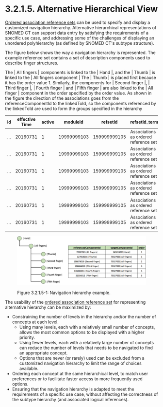 # 3.2.1.5. Alternative Hierarchical View

[Ordered association reference sets](https://github.com/IHTSDO/snomedct-refset-guide/blob/main/3%20requirements-and-use-cases/3.2%20use-cases/3.2.1%20search-and-data-entry/5.5-Ordered-Association-Reference-Set_45527036.html) can be used to specify and display a customized navigation hierarchy. Alternative hierarchical representations of SNOMED CT can support data entry by satisfying the requirements of a specific use case, and addressing some of the challenges of displaying an unordered polyhierarchy (as defined by SNOMED CT's subtype structure).

The figure below shows the way a navigation hierarchy is represented. The example reference set contains a set of description components used to describe finger structures.

The | All fingers | components is linked to the | Hand |, and the | Thumb | is linked to the | All fingers component | The | Thumb | is placed first because it has the order value 1. Similarly, the components for | Second finger |, | Third finger |, | Fourth finger | and | Fifth finger | are also linked to the | All finger | component in the order specified by the order value. As shown in the figure the direction of the associations goes from the referenceComponentId to the linkedToId, so the components referenced by the linkedToId are used to form the groups specified in the hierarchy

| id | effective Time | active | moduleId    | refsetId     | refsetId\_term                        | referencedComponentId | referencedComponentId\_term | targetComponentId | targetComponentId\_term | order |
| -- | -------------- | ------ | ----------- | ------------ | ------------------------------------- | --------------------- | --------------------------- | ----------------- | ----------------------- | ----- |
| …  | 20160731       | 1      | 19999999103 | 159999999105 | Associations as ordered reference set | 70327001              | All fingers                 | 141819019         | Hand                    | 1     |
| …  | 20160731       | 1      | 19999999103 | 159999999105 | Associations as ordered reference set | 127053016             | Thumb                       | 70327001          | All fingers             | 1     |
| …  | 20160731       | 1      | 19999999103 | 159999999105 | Associations as ordered reference set | 138873019             | Second finger               | 70327001          | All fingers             | 2     |
| …  | 20160731       | 1      | 19999999103 | 159999999105 | Associations as ordered reference set | 108884010             | Third finger                | 70327001          | All fingers             | 3     |
| …  | 20160731       | 1      | 19999999103 | 159999999105 | Associations as ordered reference set | 136021011             | Fourth finger               | 70327001          | All fingers             | 4     |
| …  | 20160731       | 1      | 19999999103 | 159999999105 | Associations as ordered reference set | 21356012              | Fifth finger                | 70327001          | All fingers             | 5     |

<figure><img src="../../../images/45527047.png" alt=""><figcaption><p>Figure 3.2.1.5-1: Navigation hierarchy example.</p></figcaption></figure>

The usability of the [ordered association reference set](https://github.com/IHTSDO/snomedct-refset-guide/blob/main/3%20requirements-and-use-cases/3.2%20use-cases/3.2.1%20search-and-data-entry/5.5-Ordered-Association-Reference-Set_45527036.html) for representing alternative hierarchy can be maximized by:

* Constraining the number of levels in the hierarchy and/or the number of concepts at each level.
  * Using many levels, each with a relatively small number of concepts, allows the most common options to be displayed with a higher priority.
  * Using fewer levels, each with a relatively large number of concepts can reduce the number of levels that needs to be navigated to find an appropriate concept.
  * Options that are never (or rarely) used can be excluded from a customized navigation hierarchy to limit the range of choices available.
* Ordering each concept at the same hierarchical level, to match user preferences or to facilitate faster access to more frequently used options.
* Ensuring that the navigation hierarchy is adapted to meet the requirements of a specific use case, without affecting the correctness of the subtype hierarchy (and associated logical inferences).
